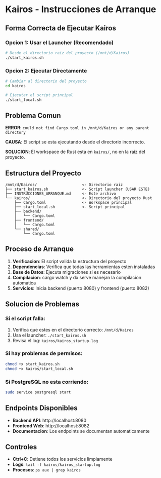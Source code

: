# Kairos - Instrucciones de Arranque

## Forma Correcta de Ejecutar Kairos

### Opcion 1: Usar el Launcher (Recomendado)
```bash
# Desde el directorio raiz del proyecto (/mnt/d/Kairos)
./start_kairos.sh
```

### Opcion 2: Ejecutar Directamente
```bash
# Cambiar al directorio del proyecto
cd kairos

# Ejecutar el script principal
./start_local.sh
```

## Problema Comun

**ERROR**: `could not find Cargo.toml in /mnt/d/Kairos or any parent directory`

**CAUSA**: El script se esta ejecutando desde el directorio incorrecto.

**SOLUCION**: El workspace de Rust esta en `kairos/`, no en la raiz del proyecto.

## Estructura del Proyecto

```
/mnt/d/Kairos/                    <- Directorio raiz
├── start_kairos.sh               <- Script launcher (USAR ESTE)
├── INSTRUCCIONES_ARRANQUE.md     <- Este archivo
└── kairos/                       <- Directorio del proyecto Rust
    ├── Cargo.toml                <- Workspace principal
    ├── start_local.sh            <- Script principal
    ├── backend/
    │   └── Cargo.toml
    ├── frontend/
    │   └── Cargo.toml
    └── shared/
        └── Cargo.toml
```

## Proceso de Arranque

1. **Verificacion**: El script valida la estructura del proyecto
2. **Dependencias**: Verifica que todas las herramientas esten instaladas
3. **Base de Datos**: Ejecuta migraciones si es necesario
4. **Compilacion**: cargo watch y dx serve manejan la compilacion automatica
5. **Servicios**: Inicia backend (puerto 8080) y frontend (puerto 8082)

## Solucion de Problemas

### Si el script falla:
1. Verifica que estes en el directorio correcto: `/mnt/d/Kairos`
2. Usa el launcher: `./start_kairos.sh`
3. Revisa el log: `kairos/kairos_startup.log`

### Si hay problemas de permisos:
```bash
chmod +x start_kairos.sh
chmod +x kairos/start_local.sh
```

### Si PostgreSQL no esta corriendo:
```bash
sudo service postgresql start
```

## Endpoints Disponibles

- **Backend API**: http://localhost:8080
- **Frontend Web**: http://localhost:8082
- **Documentacion**: Los endpoints se documentan automaticamente

## Controles

- **Ctrl+C**: Detiene todos los servicios limpiamente
- **Logs**: `tail -f kairos/kairos_startup.log`
- **Procesos**: `ps aux | grep kairos` 
